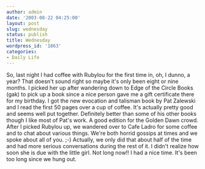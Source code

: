 ```yaml
---
author: admin
date: '2003-08-22 04:25:00'
layout: post
slug: wednesday
status: publish
title: Wednesday
wordpress_id: '1863'
categories:
- Daily Life
---
```


So, last night I had coffee with Rubylou for the first time in, oh, I
dunno, a year? That doesn't sound right so maybe it's only been eight or
nine months. I picked her up after wandering down to Edge of the Circle
Books (gak) to pick up a book since a nice person gave me a gift
certificate there for my birthday. I got the new evocation and talisman
book by Pat Zalewski and I read the first 50 pages over a cup of coffee.
It's actually pretty good and seems well put together. Definitely better
than some of his other books though I like most of Pat's work. A good
edition for the Golden Dawn crowd. After I picked Rubylou up, we
wandered over to Cafe Ladro for some coffee and to chat about various
things. We're both horrid gossips at times and we spoke about all of
you. ;-) Actually, we only did that about half of the time and had more
serious conversations during the rest of it. I didn't realize how soon
she is due with the little girl. Not long now!! I had a nice time. It's
been too long since we hung out.
